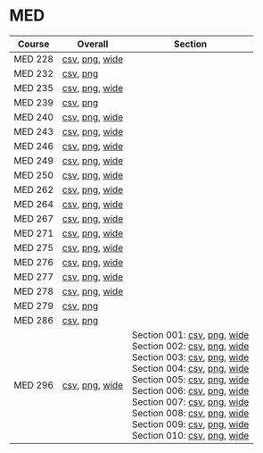 # MED

| Course | Overall | Section |
| ------ | ------- | ------- |
| MED 228 | [csv](https://github.com/UCSD-Historical-Enrollment-Data/2024Fall/blob/main/overall/MED%20228.csv), [png](https://raw.githubusercontent.com/UCSD-Historical-Enrollment-Data/2024Fall/main/plot_overall/MED%20228.png), [wide](https://raw.githubusercontent.com/UCSD-Historical-Enrollment-Data/2024Fall/main/plot_overall_wide/MED%20228.png) |  |
| MED 232 | [csv](https://github.com/UCSD-Historical-Enrollment-Data/2024Fall/blob/main/overall/MED%20232.csv), [png](https://raw.githubusercontent.com/UCSD-Historical-Enrollment-Data/2024Fall/main/plot_overall/MED%20232.png) |  |
| MED 235 | [csv](https://github.com/UCSD-Historical-Enrollment-Data/2024Fall/blob/main/overall/MED%20235.csv), [png](https://raw.githubusercontent.com/UCSD-Historical-Enrollment-Data/2024Fall/main/plot_overall/MED%20235.png), [wide](https://raw.githubusercontent.com/UCSD-Historical-Enrollment-Data/2024Fall/main/plot_overall_wide/MED%20235.png) |  |
| MED 239 | [csv](https://github.com/UCSD-Historical-Enrollment-Data/2024Fall/blob/main/overall/MED%20239.csv), [png](https://raw.githubusercontent.com/UCSD-Historical-Enrollment-Data/2024Fall/main/plot_overall/MED%20239.png) |  |
| MED 240 | [csv](https://github.com/UCSD-Historical-Enrollment-Data/2024Fall/blob/main/overall/MED%20240.csv), [png](https://raw.githubusercontent.com/UCSD-Historical-Enrollment-Data/2024Fall/main/plot_overall/MED%20240.png), [wide](https://raw.githubusercontent.com/UCSD-Historical-Enrollment-Data/2024Fall/main/plot_overall_wide/MED%20240.png) |  |
| MED 243 | [csv](https://github.com/UCSD-Historical-Enrollment-Data/2024Fall/blob/main/overall/MED%20243.csv), [png](https://raw.githubusercontent.com/UCSD-Historical-Enrollment-Data/2024Fall/main/plot_overall/MED%20243.png), [wide](https://raw.githubusercontent.com/UCSD-Historical-Enrollment-Data/2024Fall/main/plot_overall_wide/MED%20243.png) |  |
| MED 246 | [csv](https://github.com/UCSD-Historical-Enrollment-Data/2024Fall/blob/main/overall/MED%20246.csv), [png](https://raw.githubusercontent.com/UCSD-Historical-Enrollment-Data/2024Fall/main/plot_overall/MED%20246.png), [wide](https://raw.githubusercontent.com/UCSD-Historical-Enrollment-Data/2024Fall/main/plot_overall_wide/MED%20246.png) |  |
| MED 249 | [csv](https://github.com/UCSD-Historical-Enrollment-Data/2024Fall/blob/main/overall/MED%20249.csv), [png](https://raw.githubusercontent.com/UCSD-Historical-Enrollment-Data/2024Fall/main/plot_overall/MED%20249.png), [wide](https://raw.githubusercontent.com/UCSD-Historical-Enrollment-Data/2024Fall/main/plot_overall_wide/MED%20249.png) |  |
| MED 250 | [csv](https://github.com/UCSD-Historical-Enrollment-Data/2024Fall/blob/main/overall/MED%20250.csv), [png](https://raw.githubusercontent.com/UCSD-Historical-Enrollment-Data/2024Fall/main/plot_overall/MED%20250.png), [wide](https://raw.githubusercontent.com/UCSD-Historical-Enrollment-Data/2024Fall/main/plot_overall_wide/MED%20250.png) |  |
| MED 262 | [csv](https://github.com/UCSD-Historical-Enrollment-Data/2024Fall/blob/main/overall/MED%20262.csv), [png](https://raw.githubusercontent.com/UCSD-Historical-Enrollment-Data/2024Fall/main/plot_overall/MED%20262.png), [wide](https://raw.githubusercontent.com/UCSD-Historical-Enrollment-Data/2024Fall/main/plot_overall_wide/MED%20262.png) |  |
| MED 264 | [csv](https://github.com/UCSD-Historical-Enrollment-Data/2024Fall/blob/main/overall/MED%20264.csv), [png](https://raw.githubusercontent.com/UCSD-Historical-Enrollment-Data/2024Fall/main/plot_overall/MED%20264.png), [wide](https://raw.githubusercontent.com/UCSD-Historical-Enrollment-Data/2024Fall/main/plot_overall_wide/MED%20264.png) |  |
| MED 267 | [csv](https://github.com/UCSD-Historical-Enrollment-Data/2024Fall/blob/main/overall/MED%20267.csv), [png](https://raw.githubusercontent.com/UCSD-Historical-Enrollment-Data/2024Fall/main/plot_overall/MED%20267.png), [wide](https://raw.githubusercontent.com/UCSD-Historical-Enrollment-Data/2024Fall/main/plot_overall_wide/MED%20267.png) |  |
| MED 271 | [csv](https://github.com/UCSD-Historical-Enrollment-Data/2024Fall/blob/main/overall/MED%20271.csv), [png](https://raw.githubusercontent.com/UCSD-Historical-Enrollment-Data/2024Fall/main/plot_overall/MED%20271.png), [wide](https://raw.githubusercontent.com/UCSD-Historical-Enrollment-Data/2024Fall/main/plot_overall_wide/MED%20271.png) |  |
| MED 275 | [csv](https://github.com/UCSD-Historical-Enrollment-Data/2024Fall/blob/main/overall/MED%20275.csv), [png](https://raw.githubusercontent.com/UCSD-Historical-Enrollment-Data/2024Fall/main/plot_overall/MED%20275.png), [wide](https://raw.githubusercontent.com/UCSD-Historical-Enrollment-Data/2024Fall/main/plot_overall_wide/MED%20275.png) |  |
| MED 276 | [csv](https://github.com/UCSD-Historical-Enrollment-Data/2024Fall/blob/main/overall/MED%20276.csv), [png](https://raw.githubusercontent.com/UCSD-Historical-Enrollment-Data/2024Fall/main/plot_overall/MED%20276.png), [wide](https://raw.githubusercontent.com/UCSD-Historical-Enrollment-Data/2024Fall/main/plot_overall_wide/MED%20276.png) |  |
| MED 277 | [csv](https://github.com/UCSD-Historical-Enrollment-Data/2024Fall/blob/main/overall/MED%20277.csv), [png](https://raw.githubusercontent.com/UCSD-Historical-Enrollment-Data/2024Fall/main/plot_overall/MED%20277.png), [wide](https://raw.githubusercontent.com/UCSD-Historical-Enrollment-Data/2024Fall/main/plot_overall_wide/MED%20277.png) |  |
| MED 278 | [csv](https://github.com/UCSD-Historical-Enrollment-Data/2024Fall/blob/main/overall/MED%20278.csv), [png](https://raw.githubusercontent.com/UCSD-Historical-Enrollment-Data/2024Fall/main/plot_overall/MED%20278.png), [wide](https://raw.githubusercontent.com/UCSD-Historical-Enrollment-Data/2024Fall/main/plot_overall_wide/MED%20278.png) |  |
| MED 279 | [csv](https://github.com/UCSD-Historical-Enrollment-Data/2024Fall/blob/main/overall/MED%20279.csv), [png](https://raw.githubusercontent.com/UCSD-Historical-Enrollment-Data/2024Fall/main/plot_overall/MED%20279.png) |  |
| MED 286 | [csv](https://github.com/UCSD-Historical-Enrollment-Data/2024Fall/blob/main/overall/MED%20286.csv), [png](https://raw.githubusercontent.com/UCSD-Historical-Enrollment-Data/2024Fall/main/plot_overall/MED%20286.png) |  |
| MED 296 | [csv](https://github.com/UCSD-Historical-Enrollment-Data/2024Fall/blob/main/overall/MED%20296.csv), [png](https://raw.githubusercontent.com/UCSD-Historical-Enrollment-Data/2024Fall/main/plot_overall/MED%20296.png), [wide](https://raw.githubusercontent.com/UCSD-Historical-Enrollment-Data/2024Fall/main/plot_overall_wide/MED%20296.png) | Section 001: [csv](https://github.com/UCSD-Historical-Enrollment-Data/2024Fall/blob/main/section/MED%20296_001.csv), [png](https://raw.githubusercontent.com/UCSD-Historical-Enrollment-Data/2024Fall/main/plot_section/MED%20296_001.png), [wide](https://raw.githubusercontent.com/UCSD-Historical-Enrollment-Data/2024Fall/main/plot_section_wide/MED%20296_001.png)<br>Section 002: [csv](https://github.com/UCSD-Historical-Enrollment-Data/2024Fall/blob/main/section/MED%20296_002.csv), [png](https://raw.githubusercontent.com/UCSD-Historical-Enrollment-Data/2024Fall/main/plot_section/MED%20296_002.png), [wide](https://raw.githubusercontent.com/UCSD-Historical-Enrollment-Data/2024Fall/main/plot_section_wide/MED%20296_002.png)<br>Section 003: [csv](https://github.com/UCSD-Historical-Enrollment-Data/2024Fall/blob/main/section/MED%20296_003.csv), [png](https://raw.githubusercontent.com/UCSD-Historical-Enrollment-Data/2024Fall/main/plot_section/MED%20296_003.png), [wide](https://raw.githubusercontent.com/UCSD-Historical-Enrollment-Data/2024Fall/main/plot_section_wide/MED%20296_003.png)<br>Section 004: [csv](https://github.com/UCSD-Historical-Enrollment-Data/2024Fall/blob/main/section/MED%20296_004.csv), [png](https://raw.githubusercontent.com/UCSD-Historical-Enrollment-Data/2024Fall/main/plot_section/MED%20296_004.png), [wide](https://raw.githubusercontent.com/UCSD-Historical-Enrollment-Data/2024Fall/main/plot_section_wide/MED%20296_004.png)<br>Section 005: [csv](https://github.com/UCSD-Historical-Enrollment-Data/2024Fall/blob/main/section/MED%20296_005.csv), [png](https://raw.githubusercontent.com/UCSD-Historical-Enrollment-Data/2024Fall/main/plot_section/MED%20296_005.png), [wide](https://raw.githubusercontent.com/UCSD-Historical-Enrollment-Data/2024Fall/main/plot_section_wide/MED%20296_005.png)<br>Section 006: [csv](https://github.com/UCSD-Historical-Enrollment-Data/2024Fall/blob/main/section/MED%20296_006.csv), [png](https://raw.githubusercontent.com/UCSD-Historical-Enrollment-Data/2024Fall/main/plot_section/MED%20296_006.png), [wide](https://raw.githubusercontent.com/UCSD-Historical-Enrollment-Data/2024Fall/main/plot_section_wide/MED%20296_006.png)<br>Section 007: [csv](https://github.com/UCSD-Historical-Enrollment-Data/2024Fall/blob/main/section/MED%20296_007.csv), [png](https://raw.githubusercontent.com/UCSD-Historical-Enrollment-Data/2024Fall/main/plot_section/MED%20296_007.png), [wide](https://raw.githubusercontent.com/UCSD-Historical-Enrollment-Data/2024Fall/main/plot_section_wide/MED%20296_007.png)<br>Section 008: [csv](https://github.com/UCSD-Historical-Enrollment-Data/2024Fall/blob/main/section/MED%20296_008.csv), [png](https://raw.githubusercontent.com/UCSD-Historical-Enrollment-Data/2024Fall/main/plot_section/MED%20296_008.png), [wide](https://raw.githubusercontent.com/UCSD-Historical-Enrollment-Data/2024Fall/main/plot_section_wide/MED%20296_008.png)<br>Section 009: [csv](https://github.com/UCSD-Historical-Enrollment-Data/2024Fall/blob/main/section/MED%20296_009.csv), [png](https://raw.githubusercontent.com/UCSD-Historical-Enrollment-Data/2024Fall/main/plot_section/MED%20296_009.png), [wide](https://raw.githubusercontent.com/UCSD-Historical-Enrollment-Data/2024Fall/main/plot_section_wide/MED%20296_009.png)<br>Section 010: [csv](https://github.com/UCSD-Historical-Enrollment-Data/2024Fall/blob/main/section/MED%20296_010.csv), [png](https://raw.githubusercontent.com/UCSD-Historical-Enrollment-Data/2024Fall/main/plot_section/MED%20296_010.png), [wide](https://raw.githubusercontent.com/UCSD-Historical-Enrollment-Data/2024Fall/main/plot_section_wide/MED%20296_010.png) |
